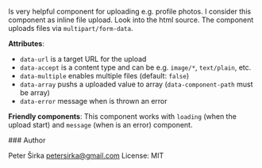 Is very helpful component for uploading e.g. profile photos. I consider this component as inline file upload. Look into the html source. The component uploads files via `multipart/form-data`.

__Attributes__:
- `data-url` is a target URL for the upload
- `data-accept` is a content type and can be e.g. `image/*`, `text/plain`, etc.
- `data-multiple` enables multiple files (default: `false`)
- `data-array` pushs a uploaded value to array (`data-component-path` must be array)
- `data-error` message when is thrown an error

__Friendly components__:
This component works with `loading` (when the upload start) and `message` (when is an error) component.

### Author

Peter Širka <petersirka@gmail.com>
License: MIT